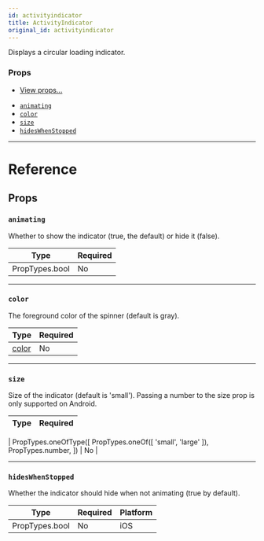 ```yaml
---
id: activityindicator
title: ActivityIndicator
original_id: activityindicator
---
```


Displays a circular loading indicator.

### Props

- [View props...](view.md#props)

* [`animating`](activityindicator.md#animating)
* [`color`](activityindicator.md#color)
* [`size`](activityindicator.md#size)
* [`hidesWhenStopped`](activityindicator.md#hideswhenstopped)

---

# Reference

## Props

### `animating`

Whether to show the indicator (true, the default) or hide it (false).

| Type           | Required |
| -------------- | -------- |
| PropTypes.bool | No       |

---

### `color`

The foreground color of the spinner (default is gray).

| Type               | Required |
| ------------------ | -------- |
| [color](colors.md) | No       |

---

### `size`

Size of the indicator (default is 'small'). Passing a number to the size prop is only supported on Android.

| Type | Required |
| ---- | -------- |


| PropTypes.oneOfType(\[ PropTypes.oneOf([ 'small', 'large' ]), PropTypes.number, ]) | No |

---

### `hidesWhenStopped`

Whether the indicator should hide when not animating (true by default).

| Type           | Required | Platform |
| -------------- | -------- | -------- |
| PropTypes.bool | No       | iOS      |
